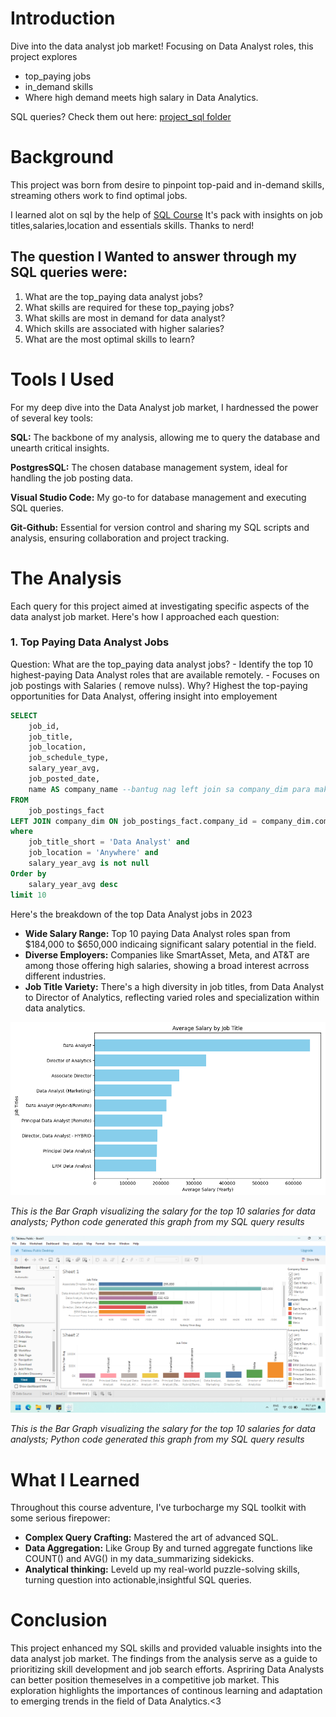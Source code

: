 # Introduction
Dive into the data analyst job market! Focusing on Data Analyst roles, this project explores 
  - top_paying jobs
  - in_demand skills
  - Where high demand meets high salary in Data Analytics.
     
SQL queries? Check them out here: [project_sql folder](/project_sql/)

# Background
This project was born from desire to pinpoint top-paid and in-demand skills, streaming others work to find optimal jobs.

I learned alot on sql by the help of [SQL Course](https://lukearouse.com/sql) It's pack with insights on job titles,salaries,location and essentials skills. Thanks to nerd!
## The question I Wanted to answer through my SQL queries were:
  1. What are the top_paying data analyst jobs?
  2. What skills are required for these top_paying jobs?
  3. What skills are most in demand for data analyst?
  4. Which skills are associated with higher salaries?
  5. What are the most optimal skills to learn?

# Tools I Used
For my deep dive into the Data Analyst job market, I hardnessed the power of several key tools:

  **SQL:** The backbone of my analysis, allowing me to query the database and unearth critical insights.
  
  **PostgresSQL:** The chosen database management system, ideal for handling the job posting data.

  **Visual Studio Code:** My go-to for database management and executing SQL queries.

  **Git-Github:** Essential for version control and sharing my SQL scripts and analysis, ensuring collaboration and project tracking.


# The Analysis
Each query for this project aimed at investigating specific aspects of the data analyst job market.
Here's how I approached each question:

### 1. Top Paying Data Analyst Jobs

Question: What are the top_paying data analyst jobs?
    - Identify the top 10 highest-paying Data Analyst roles that are available remotely.
    - Focuses on job postings with Salaries ( remove nulss).
 Why? Highest the top-paying opportunities for Data Analyst, offering insight into employement
    
```sql
SELECT
    job_id,
    job_title,
    job_location,
    job_schedule_type,
    salary_year_avg,
    job_posted_date,
    name AS company_name --bantug nag left join sa company_dim para makita ni
FROM
    job_postings_fact
LEFT JOIN company_dim ON job_postings_fact.company_id = company_dim.company_id
where 
    job_title_short = 'Data Analyst' and
    job_location = 'Anywhere' and
    salary_year_avg is not null
Order by
    salary_year_avg desc
limit 10
```
Here's the breakdown of the top Data Analyst jobs in 2023
- **Wide Salary Range:** Top 10 paying Data Analyst roles span from $184,000 to $650,000 indicaing significant salary potential in the field.
- **Diverse Employers:** Companies like SmartAsset, Meta, and AT&T are among those offering high salaries, showing a broad interest acrross different industries.
- **Job Title Variety:** There's a high diversity in job titles, from Data Analyst to Director of Analytics, reflecting varied roles and specialization within data analytics.

![Top Paying Roles](assets/chart_from_python_code.png)

*This is the Bar Graph visualizing the salary for the top 10
salaries for data analysts; Python code generated this graph from my SQL query results*

![Top Paying Roles in Tableau visualization](assets\tableau_visualization.png)


*This is the Bar Graph visualizing the salary for the top 10
salaries for data analysts; Python code generated this graph from my SQL query results*
# What I Learned
Throughout this course adventure, I've turbocharge my SQL toolkit with some serious firepower:
- **Complex Query Crafting:** Mastered the art of advanced SQL.
- **Data Aggregation:** Like Group By and turned aggregate functions like COUNT() and AVG() in my data_summarizing sidekicks.
- **Analytical thinking:** Leveld up my real-world puzzle-solving skills, turning question into actionable,insightful SQL queries.
  
# Conclusion

This project enhanced my SQL skills and provided valuable insights into the data analyst job market. The findings from the analysis serve as a guide to prioritizing skill development and job search efforts. Aspriring Data Analysts can better position themeselves in a competitive job market. This exploration highlights the importances of continous learning and adaptation to emerging trends in the field of Data Analytics.<3
